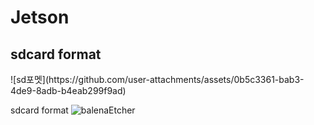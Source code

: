 # Jetson

<h2> sdcard format </h2>
![sd포멧](https://github.com/user-attachments/assets/0b5c3361-bab3-4de9-8adb-b4eab299f9ad)

sdcard format 
![balenaEtcher](https://github.com/user-attachments/assets/76c4f148-90ef-47a6-8aba-3bc63556db04)

